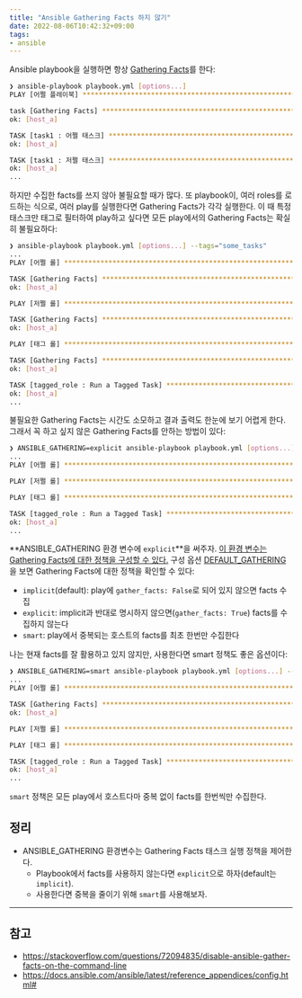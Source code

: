 ```yaml
---
title: "Ansible Gathering Facts 하지 않기"
date: 2022-08-06T10:42:32+09:00
tags:
- ansible
---
```


Ansible playbook을 실행하면 항상 [Gathering Facts](https://docs.ansible.com/ansible/latest/collections/ansible/builtin/gather_facts_module.html)를 한다:
```sh
❯ ansible-playbook playbook.yml [options...]
PLAY [어쩔 플레이북] ***************************************************************************

task [Gathering Facts] *************************************************************************
ok: [host_a]

TASK [task1 : 어쩔 태스크] *********************************************************************
ok: [host_a]

TASK [task1 : 저쩔 태스크] *********************************************************************
ok: [host_a]
...

```

하지만 수집한 facts를 쓰지 않아 불필요할 때가 많다. 또 playbook이, 여러 roles를 로드하는 식으로, 여러 play를 실행한다면 Gathering Facts가 각각 실행한다. 이 때 특정 태스크만 태그로 필터하여 play하고 싶다면 모든 play에서의 Gathering Facts는 확실히 불필요하다:

```sh
❯ ansible-playbook playbook.yml [options...] --tags="some_tasks"
...
PLAY [어쩔 롤] *********************************************************************************

TASK [Gathering Facts] *************************************************************************
ok: [host_a]

PLAY [저쩔 롤] *********************************************************************************

TASK [Gathering Facts] *************************************************************************
ok: [host_a]

PLAY [태그 롤] *********************************************************************************

TASK [Gathering Facts] *************************************************************************
ok: [host_a]

TASK [tagged_role : Run a Tagged Task] *********************************************************
ok: [host_a]
...
```

불필요한 Gathering Facts는 시간도 소모하고 결과 출력도 한눈에 보기 어렵게 한다. 그래서 꼭 하고 싶지 않은 Gathering Facts를 안하는 방법이 있다:
```sh
❯ ANSIBLE_GATHERING=explicit ansible-playbook playbook.yml [options...] --tags="some_tasks"
...
PLAY [어쩔 롤] *********************************************************************************

PLAY [저쩔 롤] *********************************************************************************

PLAY [태그 롤] *********************************************************************************

TASK [tagged_role : Run a Tagged Task] *********************************************************
ok: [host_a]
...
```

**ANSIBLE_GATHERING 환경 변수에 `explicit`**을 써주자. [이 환경 변수는 Gathering Facts에 대한 정책을 구성할 수 있다.](https://docs.ansible.com/ansible/latest/reference_appendices/config.html#envvar-ANSIBLE_GATHERING) 구성 옵션 [DEFAULT_GATHERING](https://docs.ansible.com/ansible/latest/reference_appendices/config.html#default-gathering)을 보면 Gathering Facts에 대한 정책을 확인할 수 있다:
- `implicit`(default): play에 `gather_facts: False`로 되어 있지 않으면 facts 수집
- `explicit`: implicit과 반대로 명시하지 않으면(`gather_facts: True`) facts를 수집하지 않는다
- `smart`: play에서 중복되는 호스트의 facts를 최초 한번만 수집한다

나는 현재 facts를 잘 활용하고 있지 않지만, 사용한다면 smart 정책도 좋은 옵션이다:
```sh
❯ ANSIBLE_GATHERING=smart ansible-playbook playbook.yml [options...] --tags="some_tasks"
...
PLAY [어쩔 롤] *********************************************************************************

TASK [Gathering Facts] *************************************************************************
ok: [host_a]

PLAY [저쩔 롤] *********************************************************************************

PLAY [태그 롤] *********************************************************************************

TASK [tagged_role : Run a Tagged Task] *********************************************************
ok: [host_a]
...
```

`smart` 정책은 모든 play에서 호스트다마 중복 없이 facts를 한번씩만 수집한다.

## 정리
- ANSIBLE_GATHERING 환경변수는 Gathering Facts 태스크 실행 정책을 제어한다.
  - Playbook에서 facts를 사용하지 않는다면 `explicit`으로 하자(default는 `implicit`).
  - 사용한다면 중복을 줄이기 위해 `smart`를 사용해보자.

---

## 참고
- https://stackoverflow.com/questions/72094835/disable-ansible-gather-facts-on-the-command-line
- https://docs.ansible.com/ansible/latest/reference_appendices/config.html#
